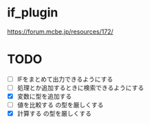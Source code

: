 # if_plugin
https://forum.mcbe.jp/resources/172/

# TODO
- [ ] IFをまとめて出力できるようにする  
- [ ] 処理とか追加するときに検索できるようにする  
- [x] 変数に型を追加する  
- [ ] 値を比較する の型を厳しくする  
- [x] 計算する の型を厳しくする

